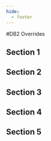 ```yaml
---
hide:
  - footer
---
```


<script>
  document.title = "Overrides - DB2";
</script>
#DB2 Overrides 

## Section 1


## Section 2


## Section 3


## Section 4


## Section 5
